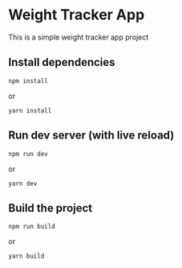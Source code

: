 # Weight Tracker App

This is a simple weight tracker app project

## Install dependencies
```
npm install
```
or
```
yarn install
```


## Run dev server (with live reload)
```
npm run dev
```
or
```
yarn dev
```

## Build the project
```
npm run build
```
or
```
yarn build
```
